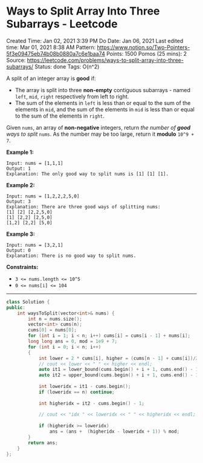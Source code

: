 # Ways to Split Array Into Three Subarrays - Leetcode

Created Time: Jan 02, 2021 3:39 PM
Do Date: Jan 06, 2021
Last edited time: Mar 01, 2021 8:38 AM
Pattern: https://www.notion.so/Two-Pointers-5f3e09475eb74b08b0880a7c6e1baa74
Points: 1500
Pomos (25 mins): 2
Source: https://leetcode.com/problems/ways-to-split-array-into-three-subarrays/
Status: done
Tags: O(n^2)

A split of an integer array is **good** if:

- The array is split into three **non-empty** contiguous subarrays - named `left`, `mid`, `right` respectively from left to right.
- The sum of the elements in `left` is less than or equal to the sum of the elements in `mid`, and the sum of the elements in `mid` is less than or equal to the sum of the elements in `right`.

Given `nums`, an array of **non-negative** integers, return *the number of **good** ways to split* `nums`. As the number may be too large, return it **modulo** `10^9 + 7`.

**Example 1:**

```
Input: nums = [1,1,1]
Output: 1
Explanation: The only good way to split nums is [1] [1] [1].
```

**Example 2:**

```
Input: nums = [1,2,2,2,5,0]
Output: 3
Explanation: There are three good ways of splitting nums:
[1] [2] [2,2,5,0]
[1] [2,2] [2,5,0]
[1,2] [2,2] [5,0]

```

**Example 3:**

```
Input: nums = [3,2,1]
Output: 0
Explanation: There is no good way to split nums.
```

**Constraints:**

- `3 <= nums.length <= 10^5`
- `0 <= nums[i] <= 104`

---

```cpp
class Solution {
public:
    int waysToSplit(vector<int>& nums) {
        int n = nums.size();
        vector<int> cums(n); 
        cums[0] = nums[0]; 
        for (int i = 1; i < n; i++) cums[i] = cums[i - 1] + nums[i]; 
        long long ans = 0, mod = 1e9 + 7; 
        for (int i = 0; i < n; i++)
        {
            int lower = 2 * cums[i], higher = (cums[n - 1] + cums[i])/2; 
            // cout << lower << " " << higher << endl;
            auto it1 = lower_bound(cums.begin() + i + 1, cums.end() - 1, lower); 
            auto it2 = upper_bound(cums.begin() + i + 1, cums.end() - 1, higher);  
            
            int loweridx = it1 - cums.begin(); 
            if (loweridx == n) continue; 
            
            int higheridx = it2 - cums.begin() - 1; 
            
            // cout << "idx " << loweridx << " " << higheridx << endl;
            
            if (higheridx >= loweridx) 
                ans = (ans +  (higheridx - loweridx + 1)) % mod; 
        }
        return ans; 
    }
};
```